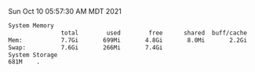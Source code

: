 Sun Oct 10 05:57:30 AM MDT 2021
```bash
System Memory
               total        used        free      shared  buff/cache   available
Mem:           7.7Gi       699Mi       4.8Gi       8.0Mi       2.2Gi       6.7Gi
Swap:          7.6Gi       266Mi       7.4Gi
System Storage
681M	.
```
